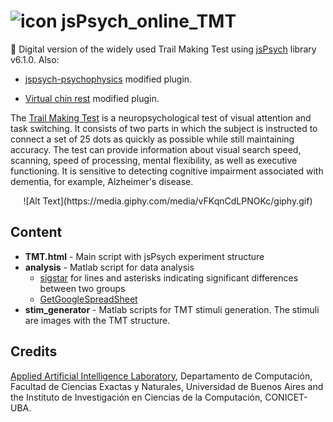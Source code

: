 #  ![icon](https://liaa.dc.uba.ar/wp-content/uploads/2018/01/icon.png) jsPsych_online_TMT 

:brain: Digital version of the widely used Trail Making Test using [jsPsych](https://github.com/jspsych/jsPsych) library v6.1.0. Also:

* [jspsych-psychophysics](https://github.com/kurokida/jspsych-psychophysics) modified plugin.

* [Virtual chin rest](https://github.com/QishengLi/virtual_chinrest/) modified plugin.


The [Trail Making Test](https://en.wikipedia.org/wiki/Trail_Making_Test) is a neuropsychological test of visual attention and task switching. It consists of two parts in which the subject is instructed to connect a set of 25 dots as quickly as possible while still maintaining accuracy. The test can provide information about visual search speed, scanning, speed of processing, mental flexibility, as well as executive functioning. It is sensitive to detecting cognitive impairment associated with dementia, for example, Alzheimer's disease.

 <p align="center">
  ![Alt Text](https://media.giphy.com/media/vFKqnCdLPNOKc/giphy.gif)
</p>

Content
----------
* **TMT.html** - Main script with jsPsych experiment structure
* **analysis** - Matlab script for data analysis
  * [sigstar](https://github.com/raacampbell/sigstar) for lines and asterisks indicating significant differences between two groups 
  * [GetGoogleSpreadSheet](https://www.mathworks.com/matlabcentral/fileexchange/39915-getgooglespreadsheet)
* **stim_generator** - Matlab scripts for TMT stimuli generation. The stimuli are images with the TMT structure.

Credits
-------

[Applied Artificial Intelligence Laboratory](https://liaa.dc.uba.ar/), Departamento de Computación, Facultad de Ciencias Exactas y Naturales, Universidad de Buenos Aires and the Instituto de Investigación en Ciencias de la Computación, CONICET-UBA.
